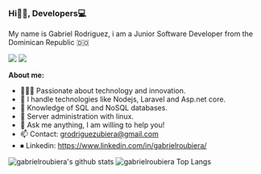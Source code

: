 <h3 align="start">Hi👋🏽, Developers💻</h3>

<p align="start" >My name is Gabriel Rodriguez, i am a Junior Software Developer from the Dominican Republic 🇩🇴</p>

<p >
<a href="https://twitter.com/gabrielroubiera"><img src="https://img.shields.io/twitter/follow/gabrielroubiera?style=social" /></a>
<a href="https://github.com/gabrielroubiera"><img src="https://img.shields.io/github/followers/gabrielroubiera?label=follow&style=social" /></a>
</p>

**About me:**

- 👨🏽‍💻 Passionate about technology and innovation.
- 🌱 I handle technologies like Nodejs, Laravel and Asp.net core.
- 💾 Knowledge of SQL and NoSQL databases.
- 🐧 Server administration with linux.
- 💬 Ask me anything, I am willing to help you!
- 📫 Contact: grodriguezubiera@gmail.com
- ⏹ Linkedin: https://www.linkedin.com/in/gabrielroubiera/



![gabrielroubiera's github stats](https://github-readme-stats.vercel.app/api?username=gabrielroubiera&show_icons=true&theme=light)
![gabrielroubiera Top Langs](https://github-readme-stats.vercel.app/api/top-langs/?username=gabrielroubiera&theme=light&layout=compact)
